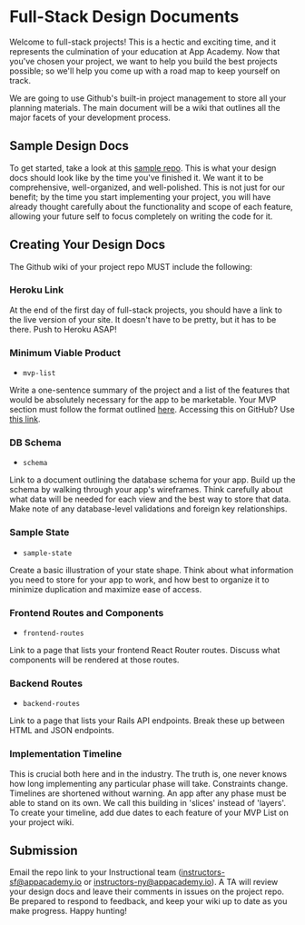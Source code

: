 # Full-Stack Design Documents

Welcome to full-stack projects! This is a hectic and exciting time, and it
represents the culmination of your education at App Academy. Now that you've
chosen your project, we want to help you build the best projects possible; so
we'll help you come up with a road map to keep yourself on track.

We are going to use Github's built-in project management to store all your
planning materials. The main document will be a wiki that outlines all the major
facets of your development process.

## Sample Design Docs

To get started, take a look at this [sample repo][sample].
This is what your design docs should look like by the time you've finished it.
We want it to be comprehensive, well-organized, and well-polished. This is not
just for our benefit; by the time you start implementing your project, you will
have already thought carefully about the functionality and scope of each
feature, allowing your future self to focus completely on writing the code for
it.

[sample]: https://www.github.com/appacademy/bluebird/wiki

## Creating Your Design Docs

The Github wiki of your project repo MUST include the following:

### Heroku Link

At the end of the first day of full-stack projects, you should have a link to
the live version of your site. It doesn't have to be pretty, but it has to be
there. Push to Heroku ASAP!

### Minimum Viable Product

- `mvp-list`

Write a one-sentence summary of the project and a list of the features that
would be absolutely necessary for the app to be marketable. Your MVP section
must follow the format outlined [here][mvp-features]. Accessing this on GitHub? Use [this link][github-mvp-features].

[mvp-features]: mvp-checklist
[github-mvp-features]: https://github.com/appacademy/curriculum/blob/master/full-stack-project/proposal/mvp-list.md

### DB Schema

- `schema`

Link to a document outlining the database schema for your app. Build up the
schema by walking through your app's wireframes. Think carefully about what data
will be needed for each view and the best way to store that data. Make note
of any database-level validations and foreign key relationships.

### Sample State

- `sample-state`

Create a basic illustration of your state shape. Think about what information
you need to store for your app to work, and how best to organize it to minimize
duplication and maximize ease of access.

### Frontend Routes and Components

- `frontend-routes`

Link to a page that lists your frontend React Router routes. Discuss what
components will be rendered at those routes.

### Backend Routes

- `backend-routes`

Link to a page that lists your Rails API endpoints. Break these up between
HTML and JSON endpoints. 

### Implementation Timeline

This is crucial both here and in the industry. The truth is, one never knows
how long implementing any particular phase will take. Constraints change.
Timelines are shortened without warning. An app after any phase must be able
to stand on its own. We call this building in 'slices' instead of 'layers'. To
create your timeline, add due dates to each feature of your MVP List on
your project wiki.

## Submission

Email the repo link to your Instructional team (instructors-sf@appacademy.io or
instructors-ny@appacademy.io).  A TA will review your design docs and leave their
comments in issues on the project repo. Be prepared to respond to feedback, and
keep your wiki up to date as you make progress. Happy hunting!
